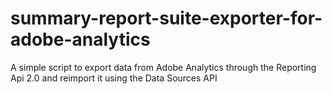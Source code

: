 # summary-report-suite-exporter-for-adobe-analytics
A simple script to export data from Adobe Analytics through the Reporting Api 2.0 and reimport it using the Data Sources API

